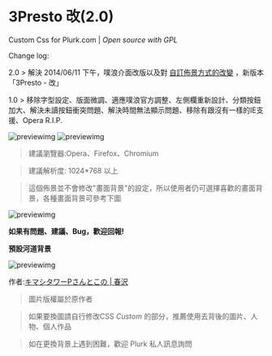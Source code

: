 3Presto 改(2.0)
=======
Custom Css for Plurk.com | *Open source with GPL*

Change log:

2.0 > 解決 2014/06/11 下午，噗浪介面改版以及對 [自訂佈景方式的改變](http://www.plurk.com/p/k4694u) ，新版本「3Presto - 改」

1.0 > 移除字型設定、版面微調、適應噗浪官方調整、左側欄重新設計、分類按鈕加大、解決未讀按鈕衝突問題、解決時間無法顯示問題、移除有跟沒有一樣的IE支援、Opera R.I.P.

![previewimg](http://i.imgur.com/AxlvX4D.png "[2.0]自己登入狀態下的樣貌")
![previewimg](http://i.minus.com/ibxo5CsexVfXJH.png "[1.0]1.0新改版的左側欄位")

>建議瀏覽器:Opera、Firefox、Chromium</br>

>建議解析度: 1024*768 以上

>這個佈景並不會修改"畫面背景"的設定，所以使用者仍可選擇喜歡的畫面背景，各種畫面背景可參考下圖

![previewimg](http://i.minus.com/iKpvIzmhj9a9G.png "[1.0]各種畫面背景參考")

**如果有問題、建議、Bug，歡迎回報!**

**預設河道背景**

![previewimg](http://i.imgur.com/JHgl3TY.png)

作者:[キマシタワーPさんとこの | 春沢](http://www.pixiv.net/member_illust.php?mode=medium&illust_id=34141681)

>圖片版權屬於原作者

>如果要換圖請自行修改CSS *Custom* 的部分，推薦使用去背後的圖片、人物、個人作品

>如在更換背景上遇到困難，歡迎 Plurk 私人訊息詢問
